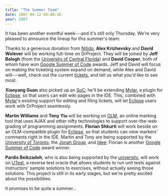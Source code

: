 ```yaml
---
title: "The Summer Team"
date: 2007-04-12 09:48:16
year: 2007
---
```

It has been another eventful week---and it's still only Thursday. We're very pleased to announce the lineup for this summer's team:

Thanks to a generous donation from <a href="http://www.nitido.com">Nitido</a>, <strong>Alex Krizhevsky</strong> and <strong>David Wolever</strong> will be working full-time on DrProject.  They will be joined by <strong>Jeff Balogh</strong> (from the <a href="http://www.ucf.edu/">University of Central Florida</a>) and <strong>David Cooper</strong>, both of whom have won <a href="http://code.google.com/soc/">Google Summer of Code</a> awards. Jeff and David will focus on making the ticketing system expand on demand, while Alex and David will---well, check out the current <a href="https://www.drproject.org/DrProject/query">tickets</a>, and tell us what you'd like to see most.

<strong>Xiaoyang Guan</strong> also picked up an <a href="http://code.google.com/soc/">SoC</a>; he'll be extending <a href="http://www.eclipse.org/mylar/">Mylar</a>, a plugin for <a href="http://www.eclipse.org">Eclipse</a>, so that users can edit wiki pages in the IDE.  This, combined with <a href="http://www.eclipse.org/mylar/">Mylar</a>'s existing support for editing and filing tickets, will let <a href="http://www.eclipse.org">Eclipse</a> users work with DrProject seamlessly.

<strong>Martin Williams</strong> and <strong>Tony Yiu</strong> will be working on <a href="https://www.drproject.org/olm">OLM</a>, an online marking tool that uses AJAX and other nifty technologies to support over-the-web grading of programming assignments. <strong>Florian Shkurti</strong> will work beside on an OLM-compatible plugin for <a href="http://www.eclipse.org">Eclipse</a>, so that students can view markers' comments right in the IDE.  Martin and Tony are being supported by the <a href="http://www.utoronto.ca">University of Toronto</a>, the <a href="http://www.jonahgroup.com">Jonah Group</a>, and <a href="http://www.ideeinc.com">Idee</a>; Florian is another <a href="http://code.google.com/soc/">Google Summer of Code</a> award winner.

<strong>Pardis Beikzadeh</strong>, who is also being supported by the <a href="http://www.utoronto.ca">university</a>, will work on <a href="http://www.cs.toronto.edu/~gvwilson#utest">UTest</a>, a reverse test oracle that allows students to run unit tests against instructors' sample solutions to exercises, without actually seeing those solutions.  This project is still in its early stages, but we're pretty excited about the possibilities.

It promises to be quite a summer...
